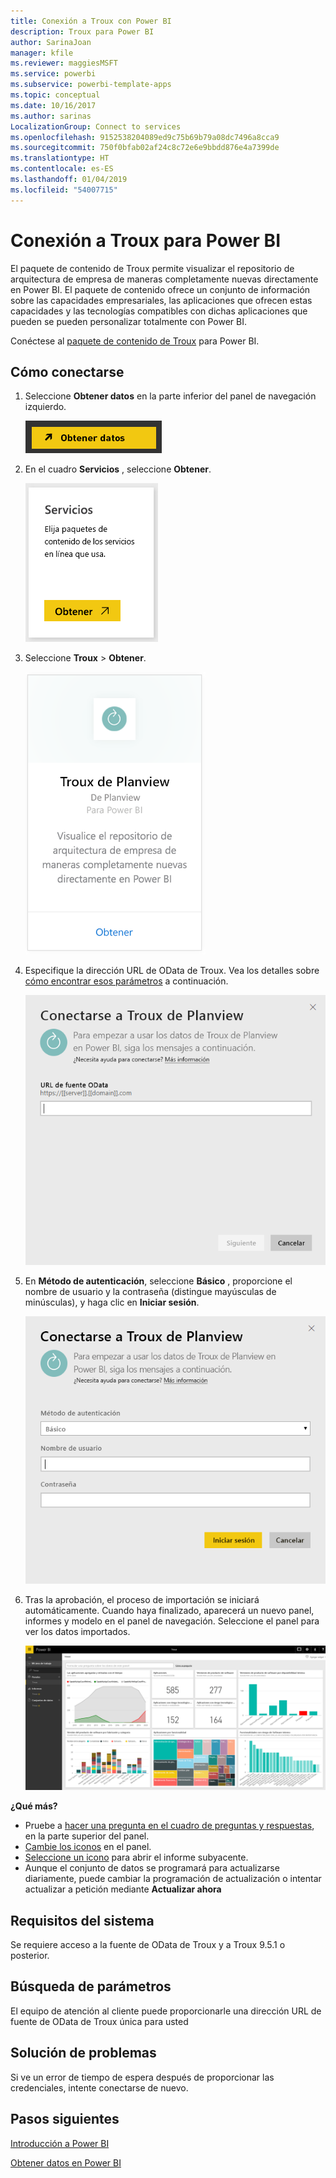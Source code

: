 ```yaml
---
title: Conexión a Troux con Power BI
description: Troux para Power BI
author: SarinaJoan
manager: kfile
ms.reviewer: maggiesMSFT
ms.service: powerbi
ms.subservice: powerbi-template-apps
ms.topic: conceptual
ms.date: 10/16/2017
ms.author: sarinas
LocalizationGroup: Connect to services
ms.openlocfilehash: 9152538204089ed9c75b69b79a08dc7496a8cca9
ms.sourcegitcommit: 750f0bfab02af24c8c72e6e9bbdd876e4a7399de
ms.translationtype: HT
ms.contentlocale: es-ES
ms.lasthandoff: 01/04/2019
ms.locfileid: "54007715"
---
```

# <a name="connect-to-troux-for-power-bi"></a>Conexión a Troux para Power BI
El paquete de contenido de Troux permite visualizar el repositorio de arquitectura de empresa de maneras completamente nuevas directamente en Power BI. El paquete de contenido ofrece un conjunto de información sobre las capacidades empresariales, las aplicaciones que ofrecen estas capacidades y las tecnologías compatibles con dichas aplicaciones que pueden se pueden personalizar totalmente con Power BI.

Conéctese al [paquete de contenido de Troux](https://app.powerbi.com/getdata/services/troux) para Power BI.

## <a name="how-to-connect"></a>Cómo conectarse
1. Seleccione **Obtener datos** en la parte inferior del panel de navegación izquierdo.
   
   ![](media/service-connect-to-troux/getdata.png)
2. En el cuadro **Servicios** , seleccione **Obtener**.
   
   ![](media/service-connect-to-troux/services.png)
3. Seleccione **Troux** \> **Obtener**.
   
   ![](media/service-connect-to-troux/troux.png)
4. Especifique la dirección URL de OData de Troux. Vea los detalles sobre [cómo encontrar esos parámetros](#FindingParams) a continuación.
   
   ![](media/service-connect-to-troux/params.png)
5. En **Método de autenticación**, seleccione **Básico** , proporcione el nombre de usuario y la contraseña (distingue mayúsculas de minúsculas), y haga clic en **Iniciar sesión**.
   
    ![](media/service-connect-to-troux/creds.png)
6. Tras la aprobación, el proceso de importación se iniciará automáticamente. Cuando haya finalizado, aparecerá un nuevo panel, informes y modelo en el panel de navegación. Seleccione el panel para ver los datos importados.
   
     ![](media/service-connect-to-troux/dashboard.png)

**¿Qué más?**

* Pruebe a [hacer una pregunta en el cuadro de preguntas y respuestas](consumer/end-user-q-and-a.md), en la parte superior del panel.
* [Cambie los iconos](service-dashboard-edit-tile.md) en el panel.
* [Seleccione un icono](consumer/end-user-tiles.md) para abrir el informe subyacente.
* Aunque el conjunto de datos se programará para actualizarse diariamente, puede cambiar la programación de actualización o intentar actualizar a petición mediante **Actualizar ahora**

## <a name="system-requirements"></a>Requisitos del sistema
Se requiere acceso a la fuente de OData de Troux y a Troux 9.5.1 o posterior.

<a name="FindingParams"></a>

## <a name="finding-parameters"></a>Búsqueda de parámetros
El equipo de atención al cliente puede proporcionarle una dirección URL de fuente de OData de Troux única para usted

## <a name="troubleshooting"></a>Solución de problemas
Si ve un error de tiempo de espera después de proporcionar las credenciales, intente conectarse de nuevo.

## <a name="next-steps"></a>Pasos siguientes
[Introducción a Power BI](service-get-started.md)

[Obtener datos en Power BI](service-get-data.md)

